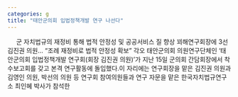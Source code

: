 ```yaml
---
categories: g
title: "태안군의회 입법정책개발 연구 나선다"
---
```

&nbsp;&nbsp;&nbsp;&nbsp; 군 자치법규의 재정비 통해 법적 안정성 및 공공서비스 질 향상 꾀해연구회장에 3선 김진권 의원&hellip; “조례 재정비로 법적 안정성 확보” 각오																						태안군의회 의원연구단체인 ‘태안군의회 입법정책개발 연구회(회장 김진권 의원)’가 지난 15일 군의회 간담회장에서 착수보고회를 갖고 본격 연구활동에 돌입했다.이 자리에는 연구회장을 맡은 김진권 의원과 김영인 의원, 박선의 의원 등 연구회 참여의원들과 연구 자문을 맡은 한국자치법규연구소 최인혜 박사가 참석한